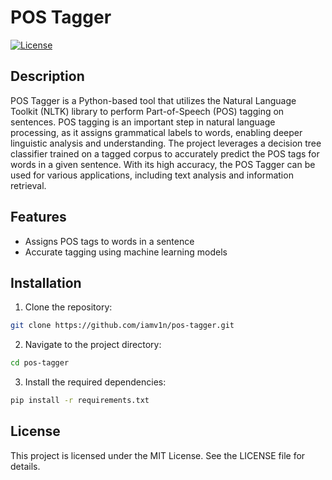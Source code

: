 # POS Tagger
[![License](https://img.shields.io/badge/License-MIT-blue.svg)](LICENSE)

## Description
POS Tagger is a Python-based tool that utilizes the Natural Language Toolkit (NLTK) library to perform Part-of-Speech (POS) tagging on sentences. POS tagging is an important step in natural language processing, as it assigns grammatical labels to words, enabling deeper linguistic analysis and understanding. The project leverages a decision tree classifier trained on a tagged corpus to accurately predict the POS tags for words in a given sentence. With its high accuracy, the POS Tagger can be used for various applications, including text analysis and information retrieval.

## Features

- Assigns POS tags to words in a sentence
- Accurate tagging using machine learning models

## Installation

1. Clone the repository:
```bash
git clone https://github.com/iamv1n/pos-tagger.git
```

2. Navigate to the project directory:
```bash
cd pos-tagger
```

3. Install the required dependencies:
```bash
pip install -r requirements.txt
```
<!-- 
4. To use the pos_tagger module globally Install the module
```bash
pip install -e pos_tagger
```
`This will install the package in editable mode (-e flag), allowing you to make changes to the package without reinstalling it.`

## Usage
Import the pos_tagger module and use the tag_sentence function to tag a sentence:
```python
from postagger import tag_sentence

sentence = "This is a sample sentence."
tags = tag_sentence(sentence)
print(tags)

```
The output will be a list of (word, tag) tuples representing the POS tags for each word in the sentence.
-->

## License
This project is licensed under the MIT License. See the LICENSE file for details.
